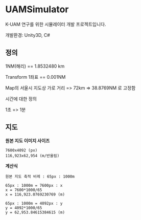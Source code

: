 # UAMSimulator
K-UAM 연구를 위한 시뮬레이터 개발 프로젝트입니다. 

개발환경: Unity3D, C#

## 정의


1NM(해리) == 1.8532480 km

Transform 1좌표 == 0.001NM

Map의 서울시 지도상 가로 거리 => 72km => 38.8769NM 로 고정함

시간에 대한 정의

1초 => 1분

## 지도

**원본 지도 이미지 사이즈**
```
7600x4092 (px)
116,923x62,954 (m/반올림)
```

**계산식**
```
원본 지도 축적 비례 : 65px : 1000m

65px : 1000m = 7600px : x
x = 7600*1000/65
x = 116,923.0769230769 (m)

65px : 1000m = 4092px : y
y = 4092*1000/65
y = 62,953.84615384615 (m)
```











